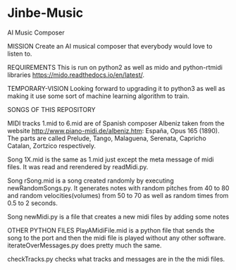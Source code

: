 # Jinbe-Music
AI Music Composer

MISSION
Create an AI musical composer that everybody would love to listen to.

REQUIREMENTS
This is run on python2 as well as mido and python-rtmidi libraries https://mido.readthedocs.io/en/latest/.

TEMPORARY-VISION 
Looking forward to upgrading it to python3 as well as making it use some sort of machine learning 
algorithm to train.

SONGS OF THIS REPOSITORY

MIDI tracks 1.mid to 6.mid are of Spanish composer Albeniz taken from the website 
http://www.piano-midi.de/albeniz.htm: España, Opus 165 (1890). The parts are called 
Prelude, Tango, Malaguena, Serenata, Capricho Catalan, Zortzico respectively.

Song 1X.mid is the same as 1.mid just except the meta message of midi files. It was read and 
rerendered by readMidi.py.

Song rSong.mid is a song created randomly by executing newRandomSongs.py. It generates notes 
with random pitches from 40 to 80 and random velocities(volumes) from 50 to 70 as well as random 
times from 0.5 to 2 seconds.

Song newMidi.py is a file that creates a new midi files by adding some notes

OTHER PYTHON FILES
PlayAMidiFile.mid is a python file that sends the song to the port and then the midi file is played without any other software. iterateOverMessages.py does pretty much the same.

checkTracks.py checks what tracks and messages are in the the midi files.


